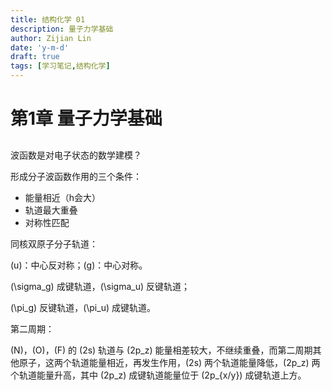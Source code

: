 ```yaml
---
title: 结构化学 01
description: 量子力学基础
author: Zijian Lin
date: 'y-m-d'
draft: true
tags: [学习笔记,结构化学] 
---
```


# 第1章 量子力学基础

## 

波函数是对电子状态的数学建模？

形成分子波函数作用的三个条件：

+ 能量相近（h会大）
+ 轨道最大重叠
+ 对称性匹配

同核双原子分子轨道：

\(u\)：中心反对称；\(g\)：中心对称。

\(\sigma_g\) 成键轨道，\(\sigma_u\) 反键轨道；

\(\pi_g\) 反键轨道，\(\pi_u\) 成键轨道。

第二周期：

\(N\)，\(O\)，\(F\) 的 \(2s\) 轨道与 \(2p_z\) 能量相差较大，不继续重叠，而第二周期其他原子，这两个轨道能量相近，再发生作用，\(2s\) 两个轨道能量降低，\(2p_z\) 两个轨道能量升高，其中 \(2p_z\) 成键轨道能量位于 \(2p_{x/y}\) 成键轨道上方。